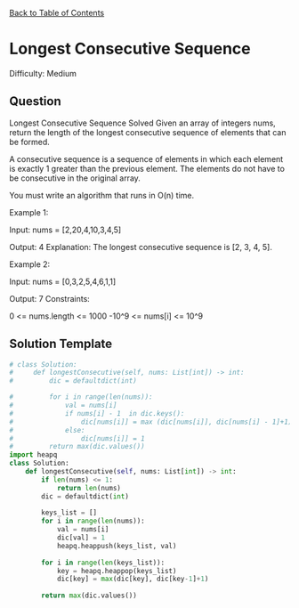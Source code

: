 [Back to Table of Contents](../../README.md)

# Longest Consecutive Sequence
Difficulty: Medium

## Question
Longest Consecutive Sequence
Solved 
Given an array of integers nums, return the length of the longest consecutive sequence of elements that can be formed.

A consecutive sequence is a sequence of elements in which each element is exactly 1 greater than the previous element. The elements do not have to be consecutive in the original array.

You must write an algorithm that runs in O(n) time.

Example 1:

Input: nums = [2,20,4,10,3,4,5]

Output: 4
Explanation: The longest consecutive sequence is [2, 3, 4, 5].

Example 2:

Input: nums = [0,3,2,5,4,6,1,1]

Output: 7
Constraints:

0 <= nums.length <= 1000
-10^9 <= nums[i] <= 10^9

## Solution Template
```python
# class Solution:
#     def longestConsecutive(self, nums: List[int]) -> int:
#         dic = defaultdict(int)

#         for i in range(len(nums)):
#             val = nums[i]
#             if nums[i] - 1  in dic.keys():
#                 dic[nums[i]] = max (dic[nums[i]], dic[nums[i] - 1]+1)
#             else:
#                 dic[nums[i]] = 1
#         return max(dic.values())
import heapq
class Solution:
    def longestConsecutive(self, nums: List[int]) -> int:
        if len(nums) <= 1:
            return len(nums)
        dic = defaultdict(int)
        
        keys_list = []
        for i in range(len(nums)):
            val = nums[i]
            dic[val] = 1
            heapq.heappush(keys_list, val)
        
        for i in range(len(keys_list)):
            key = heapq.heappop(keys_list)
            dic[key] = max(dic[key], dic[key-1]+1)
        
        return max(dic.values())
            
```
